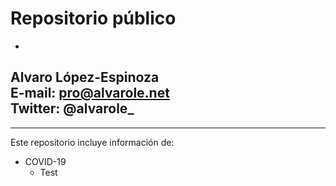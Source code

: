 # Repositorio público

-
**Alvaro López-Espinoza** \
E-mail: pro@alvarole.net \
Twitter: @alvarole_
- 

---
Este repositorio incluye información de:

- COVID-19
  - Test
